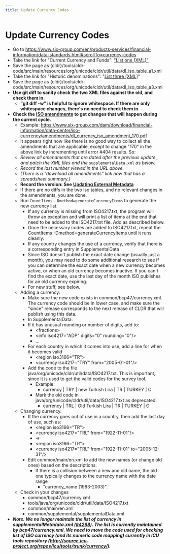 ```yaml
---
title: Update Currency Codes
---
```


# Update Currency Codes

- Go to https://www.six-group.com/en/products-services/financial-information/data-standards.html#scrollTo=currency-codes
- Take the link for "Current Currency and Funds": ["List one (XML)"](https://www.six-group.com/dam/download/financial-information/data-center/iso-currrency/lists/list-one.xml)
- Save the page as {cldr}/tools/cldr\-code/src/main/resources/org/unicode/cldr/util/data/dl\_iso\_table\_a1\.xml
- Take the link for "Historic denominations": "[List three (XML)](https://www.six-group.com/dam/download/financial-information/data-center/iso-currrency/lists/list-three.xml)"
- Save the page as {cldr}/tools/cldr\-code/src/main/resources/org/unicode/cldr/util/data/dl\_iso\_table\_a3\.xml
- **Use git diff to sanity check the two XML files against the old, and check them in.**
    - **"git diff \-w" is helpful to ignore whitespace. If there are only whitespace changes, there's no need to check them in.**
- **Check the** [**ISO amendments**](https://www.six-group.com/en/products-services/financial-information/data-standards.html#scrollTo=amendments) **to get changes that will happen during the current cycle.**
    - Example: https://www.six-group.com/dam/download/financial-information/data-center/iso-currrency/amendments/dl_currency_iso_amendment_170.pdf
    - It appears right now like there is no good way to collect all the amendments that are applicable, except to change "170" in the above link by incrementing until error \#404 results. So:
    - *Review all amendments that are dated after the previous update , and patch the XML files and the* ```supplementalData.xml``` *as below.*
    - *Record the last number viewed in the URL above.*
    - *(There is a "download all amendments" link now that has a spreadsheet summary.)*
    - **Record the version: See** [**Updating External Metadata**](/development/updating-codes/external-version-metadata)
    - If there are no diffs in the two iso tables, and no relevant changes in the amendments, you are done.
    - Run ```CountItems -Dmethod=generateCurrencyItems``` to generate the new currency list.
        - If any currency is missing from ISO4217\.txt, the program will throw an exception and will print a list of items at the end that need to be added to the ISO4217\.txt file. Add as described below.
        - Once the necessary codes are added to ISO4217\.txt, repeat the CountItems \-Dmethod\=generateCurrencyItems until it runs cleanly.
        - If any country changes the use of a currency, verify that there is a corresponding entry in SupplementalData
        - Since ISO doesn't publish the exact date change (usually just a month), you may need to do some additional research to see if you can determine the exact date when a new currency becomes active, or when an old currency becomes inactive. If you can't find the exact date, use the last day of the month ISO publishes for an old currency expiring.
        - For new stuff, see below.
    - Adding a currency:
        - Make sure the new code exists in common/bcp47/currency.xml. The currency code should be in lower case, and make sure the "since" release corresponds to the next release of CLDR that will publish using this data.
        - In SupplementalData:
        - If it has unusual rounding or number of digits, add to:
            - \<fractions\>
            - \<info iso4217\="ADP" digits\="0" rounding\="0"/\>
            - ...
        - For each country in which it comes into use, add a line for when it becomes valid
            - \<region iso3166\="TR"\>
            - \<currency iso4217\="TRY" from\="2005\-01\-01"/\>
        - Add the code to the file java/org/unicode/cldr/util/data/ISO4217\.txt. This is important, since it is used to get the valid codes for the survey tool.
            - Example:
                - currency \| TRY \| new Turkish Lira \| TR \| TURKEY \| C
            - Mark the old code in java/org/unicode/cldr/util/data/ISO4217\.txt as deprecated.
                - currency \| TRL \| Old Turkish Lira \| TR \| TURKEY \| O
    - Changing currency.
        - If the currency goes out of use in a country, then add the last day of use, such as:
            - \<region iso3166\="TR"\>
            - \<currency iso4217\="TRL" from\="1922\-11\-01"/\>
            - \=\>
            - \<region iso3166\="TR"\>
            - \<currency iso4217\="TRL" from\="1922\-11\-01" to\="2005\-12\-31"/\>
        - Edit common/main/en.xml to add the new names (or change old ones) based on the descriptions.
            - If there is a collision between a new and old name, the old one typically changes to the currency name with the date range
                - "currency\_name (1983\-2003\)".
    - Check in your changes
        - common/bcp47/currency.xml
        - tools/java/org/unicode/cldr/util/data/ISO4217\.txt
        - common/main/en.xml
        - common/supplemental/supplementalData.xml
- ***Note: We no longer maintain the list of currency in supplementalMetadata.xml (***[***\#4298***](http://unicode.org/cldr/trac/ticket/4298)***). The list is currently maintained by bcp47/currency.xml. We need to move the code used for checking list of ISO currency (and its numeric code mapping) currently in ICU tools repository (http://source.icu-project.org/repos/icu/tools/trunk/currency/).***

